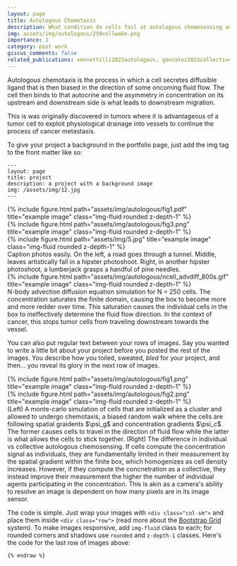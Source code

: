 ```yaml
---
layout: page
title: Autologous Chemotaxis
description: What condition do cells fail at autologous chemosensing and how that failure can be overcome 
img: assets/img/autologous/250cellwake.png
importance: 1
category: past work
giscus_comments: false
related_publications: vennettilli2022autologous, gonzalez2023collective
---
```


Autologous chemotaxis is the process in which a cell secretes diffusible ligand that is then biased in the direction of some oncoming fluid flow. The cell then binds to that autocrine and the asymmetry in concentration on its upstream and downstream side is what leads to downstream migration. 

This is was originally discovered in tumors where it is advantageous of a tumor cell to exploit physiological drainage into vessels to continue the process of cancer metastasis. 

To give your project a background in the portfolio page, just add the img tag to the front matter like so:

    ---
    layout: page
    title: project
    description: a project with a background image
    img: /assets/img/12.jpg
    ---

<div class="row">
    <div class="col-sm mt-3 mt-md-0">
        {% include figure.html path="assets/img/autologous/fig1.pdf" title="example image" class="img-fluid rounded z-depth-1" %}
    </div>
    <div class="col-sm mt-3 mt-md-0">
        {% include figure.html path="assets/img/autologous/fig3.png" title="example image" class="img-fluid rounded z-depth-1" %}
    </div>
    <div class="col-sm mt-3 mt-md-0">
        {% include figure.html path="assets/img/5.jpg" title="example image" class="img-fluid rounded z-depth-1" %}
    </div>
</div>
<div class="caption">
    Caption photos easily. On the left, a road goes through a tunnel. Middle, leaves artistically fall in a hipster photoshoot. Right, in another hipster photoshoot, a lumberjack grasps a handful of pine needles.
</div>
<div class="row">
    <div class="col-sm mt-3 mt-md-0">
        {% include figure.html path="assets/img/autologous/ncell_advdiff_800s.gif" title="example image" class="img-fluid rounded z-depth-1" %}
    </div>
</div>
<div class="caption">
    N-body advection diffusion equation simulation for N = 250 cells. The concentration saturates the finite domain, causing the box to become more and more redder over time. This saturation causes the individual cells in the box to ineffectively determine the fluid flow direction. In the context of cancer, this stops tumor cells from traveling downstream towards the vessel. 
</div>

You can also put regular text between your rows of images.
Say you wanted to write a little bit about your project before you posted the rest of the images.
You describe how you toiled, sweated, *bled* for your project, and then... you reveal its glory in the next row of images.


<div class="row justify-content-sm-center">
    <div class="col-sm-8 mt-3 mt-md-0">
        {% include figure.html path="assets/img/autologous/fig1.png" title="example image" class="img-fluid rounded z-depth-1" %}
    </div>
    <div class="col-sm-4 mt-3 mt-md-0">
        {% include figure.html path="assets/img/autologous/fig2.png" title="example image" class="img-fluid rounded z-depth-1" %}
    </div>
</div>
<div class="caption">
    (Left) A monte-carlo simulation of cells that are initialized as a cluster and allowed to undergo chemotaxis, a biased random walk where the cells are following spatial graidents $\psi_g$ and concentration gradients $\psi_c$. The former causes cells to travel in the direction of fluid flow while the latter is what allows the cells to stick together. (Right) The difference in individual vs collective autologous chemosensing. If cells compute the concentration signal as individuals, they are fundamentally limited in their measurement by the spatial gradient within the finite box, which homogenizes as cell density increases. However, if they compute the concnetration as a collective, they instead improve their measurement the higher the number of individual agents participating in the concentration. This is akin as a camera's ability to resolve an image is dependent on how many pixels are in its image sensor. 
</div>


The code is simple.
Just wrap your images with `<div class="col-sm">` and place them inside `<div class="row">` (read more about the <a href="https://getbootstrap.com/docs/4.4/layout/grid/">Bootstrap Grid</a> system).
To make images responsive, add `img-fluid` class to each; for rounded corners and shadows use `rounded` and `z-depth-1` classes.
Here's the code for the last row of images above:


```
{% endraw %}
